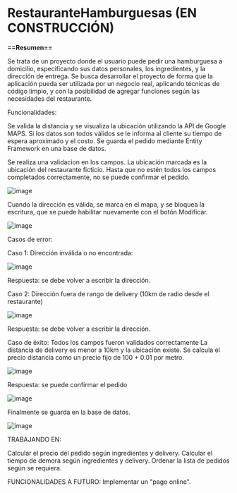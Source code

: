 # **__RestauranteHamburguesas (EN CONSTRUCCIÓN)__**

**==Resumen==**



Se trata de un proyecto donde el usuario puede pedir una hamburguesa a domicilio, especificando sus datos personales, los ingredientes,
y la dirección de entrega. Se busca desarrollar el proyecto de forma que la aplicación pueda ser utilizada por un negocio real, aplicando
técnicas de código limpio, y con la posibilidad de agregar funciones según las necesidades del restaurante.

Funcionalidades:


Se valida la distancia y se visualiza la ubicación utilizando la API de Google MAPS.
Si los datos son todos válidos se le informa al cliente su tiempo de espera aproximado y el costo.
Se guarda el pedido mediante Entity Framework en una base de datos.


Se realiza una validacion en los campos. La ubicación marcada es la ubicación del restaurante ficticio.
Hasta que no estén todos los campos completados correctamente, no se puede confirmar el pedido.

![image](https://user-images.githubusercontent.com/68035536/231653950-ee40ef89-07fb-404e-bdb5-6cb4b5ff6314.png)


Cuando la dirección es válida, se marca en el mapa, y se bloquea la escritura, que se puede habilitar nuevamente con el 
botón Modificar.

![image](https://user-images.githubusercontent.com/68035536/231652468-998b5c32-6427-47f8-b470-706d573f6c74.png)


Casos de error:

Caso 1: Dirección inválida o no encontrada:

![image](https://user-images.githubusercontent.com/68035536/231652765-6f9fe032-4954-4c7e-bdd4-8ddad5b60eb3.png)
 
Respuesta: se debe volver a escribir la dirección.

Caso 2: Dirección fuera de rango de delivery (10km de radio desde el restaurante)

![image](https://user-images.githubusercontent.com/68035536/231653773-043f98f0-71c4-4c8d-bb01-76e2d4c5364e.png)

Respuesta: se debe volver a escribir la dirección.

Caso de éxito:
Todos los campos fueron validados correctamente
La distancia de delivery es menor a 10km y la ubicación existe.
Se calcula el precio distancia como un precio fijo de 100 + 0.01 por metro.

![image](https://user-images.githubusercontent.com/68035536/231654113-78c13393-86fc-4e06-a371-f5441a52eb49.png)

Respuesta: se puede confirmar el pedido


![image](https://user-images.githubusercontent.com/68035536/231655324-9d4244be-0c83-464f-a3d6-dd8bfe33ffec.png)




Finalmente se guarda en la base de datos.

![image](https://user-images.githubusercontent.com/68035536/231655562-a1f9c531-2f70-4610-a387-43ee85151142.png)
















TRABAJANDO EN:

Calcular el precio del pedido según ingredientes y delivery.
Calcular el tiempo de demora según ingredientes y delivery.
Ordenar la lista de pedidos según se requiera.

FUNCIONALIDADES A FUTURO:
Implementar un "pago online".
